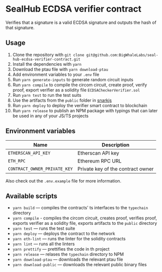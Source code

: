 # SealHub ECDSA verifier contract

Verifies that a signature is a valid ECDSA signature and outputs the hash of that signature.

## Usage

1. Clone the repository with `git clone git@github.com:BigWhaleLabs/seal-hub-ecdsa-verifier-contract.git`
2. Install the dependencies with `yarn`
3. Download the ptau file with `yarn download-ptau`
4. Add environment variables to your `.env` file
5. Run `yarn generate-inputs` to generate random circuit inputs
6. Run `yarn compile` to compile the circom circuit, create proof, verify proof, export verifier as a solidity file `ECDSACheckerVerifier.sol`
7. Run `yarn test` to run the test suits
8. Use the artifacts from the `public` folder in [snarkjs](https://github.com/iden3/snarkjs)
9. Run `yarn deploy` to deploy the verifier smart contract to blockchain
10. Run `yarn release` to publish an NPM package with typings that can later be used in any of your JS/TS projects

## Environment variables

| Name                         | Description                       |
| ---------------------------- | --------------------------------- |
| `ETHERSCAN_API_KEY`          | Etherscan API key                 |
| `ETH_RPC`                    | Ethereum RPC URL                  |
| `CONTRACT_OWNER_PRIVATE_KEY` | Private key of the contract owner |

Also check out the `.env.example` file for more information.

## Available scripts

- `yarn build` — compiles the contracts' ts interfaces to the `typechain` directory
- `yarn compile` - compiles the circom circuit, creates proof, verifies proof, exports verifier as a solidity file, exports artifacts to the `public` directory
- `yarn test` — runs the test suite
- `yarn deploy` — deploys the contract to the network
- `yarn eth-lint` — runs the linter for the solidity contracts
- `yarn lint` — runs all the linters
- `yarn prettify` — prettifies the code in th project
- `yarn release` — relases the `typechain` directory to NPM
- `yarn download-ptau` — downloads the relevant ptau file
- `yarn download-public` — downloads the relevant public binary files
